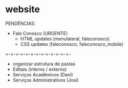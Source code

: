 # website

PENDÊNCIAS:

- Fale Conosco (URGENTE)
    - HTML updates (menulateral, faleconosco)
    - CSS updates (faleconosco, faleconosco_mobile)

=-=-=-=-=-=-=-=-=-=-=-=-=-

- organizar estrutura de pastas
- Editais (interno / externo)
- Serviços Acadêmicos (Dani)
- Serviços Administrativos (Josi)